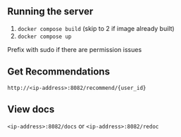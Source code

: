 ## Running the server
1. ```docker compose build``` (skip to 2 if image already built)
2. ```docker compose up```

Prefix with sudo if there are permission issues

## Get Recommendations
```http://<ip-address>:8082/recommend/{user_id}```

## View docs
```<ip-address>:8082/docs``` or ```<ip-address>:8082/redoc```